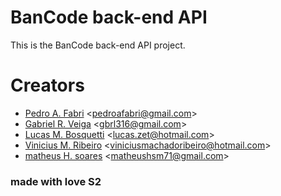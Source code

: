# BanCode back-end API
This is the BanCode back-end API project.

# Creators
- [Pedro A. Fabri](https://github.com/pedroafabri) <<pedroafabri@gmail.com>>
- [Gabriel R. Veiga](https://github.com/veigacoder) <<gbrl316@gmail.com>>
- [Lucas M. Bosquetti](https://github.com/luk-jedi) <<lucas.zet@hotmail.com>>
- [Vinicius M. Ribeiro](https://github.com/vinicius-m9) <<viniciusmachadoribeiro@hotmail.com>>
- [matheus H. soares](https://github.com/Narval1) <<matheushsm71@gmail.com>>

### made with love S2